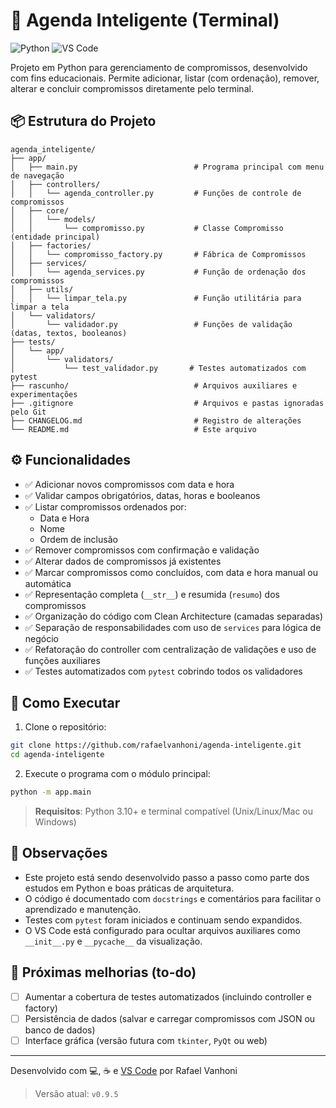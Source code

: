 # 🧠 Agenda Inteligente (Terminal)

![Python](https://img.shields.io/badge/Python-3.10+-blue?logo=python)
![VS Code](https://img.shields.io/badge/Editor-VSCode-blue?logo=visualstudiocode)

Projeto em Python para gerenciamento de compromissos, desenvolvido com fins educacionais. Permite adicionar, listar (com ordenação), remover, alterar e concluir compromissos diretamente pelo terminal.

## 📦 Estrutura do Projeto

```
agenda_inteligente/
├── app/
│   ├── main.py                          # Programa principal com menu de navegação
│   ├── controllers/
│   │   └── agenda_controller.py         # Funções de controle de compromissos
│   ├── core/
│   │   └── models/
│   │       └── compromisso.py           # Classe Compromisso (entidade principal)
│   ├── factories/
│   │   └── compromisso_factory.py       # Fábrica de Compromissos
│   ├── services/
│   │   └── agenda_services.py           # Função de ordenação dos compromissos
│   ├── utils/
│   │   └── limpar_tela.py               # Função utilitária para limpar a tela
│   └── validators/
│       └── validador.py                 # Funções de validação (datas, textos, booleanos)
├── tests/
│   └── app/
│       └── validators/
│           └── test_validador.py       # Testes automatizados com pytest
├── rascunho/                            # Arquivos auxiliares e experimentações
├── .gitignore                           # Arquivos e pastas ignoradas pelo Git
├── CHANGELOG.md                         # Registro de alterações
└── README.md                            # Este arquivo
```

## ⚙️ Funcionalidades

- ✅ Adicionar novos compromissos com data e hora
- ✅ Validar campos obrigatórios, datas, horas e booleanos
- ✅ Listar compromissos ordenados por:
  - Data e Hora
  - Nome
  - Ordem de inclusão
- ✅ Remover compromissos com confirmação e validação
- ✅ Alterar dados de compromissos já existentes
- ✅ Marcar compromissos como concluídos, com data e hora manual ou automática
- ✅ Representação completa (`__str__`) e resumida (`resumo`) dos compromissos
- ✅ Organização do código com Clean Architecture (camadas separadas)
- ✅ Separação de responsabilidades com uso de `services` para lógica de negócio
- ✅ Refatoração do controller com centralização de validações e uso de funções auxiliares
- ✅ Testes automatizados com `pytest` cobrindo todos os validadores

## 🚀 Como Executar

1. Clone o repositório:

```bash
git clone https://github.com/rafaelvanhoni/agenda-inteligente.git
cd agenda-inteligente
```

2. Execute o programa com o módulo principal:

```bash
python -m app.main
```

> **Requisitos**: Python 3.10+ e terminal compatível (Unix/Linux/Mac ou Windows)

## 📝 Observações

- Este projeto está sendo desenvolvido passo a passo como parte dos estudos em Python e boas práticas de arquitetura.
- O código é documentado com `docstrings` e comentários para facilitar o aprendizado e manutenção.
- Testes com `pytest` foram iniciados e continuam sendo expandidos.
- O VS Code está configurado para ocultar arquivos auxiliares como `__init__.py` e `__pycache__` da visualização.

## 📅 Próximas melhorias (to-do)

- [ ] Aumentar a cobertura de testes automatizados (incluindo controller e factory)
- [ ] Persistência de dados (salvar e carregar compromissos com JSON ou banco de dados)
- [ ] Interface gráfica (versão futura com `tkinter`, `PyQt` ou web)

---

Desenvolvido com 💻, ☕ e [VS Code](https://code.visualstudio.com/) por Rafael Vanhoni

> Versão atual: `v0.9.5`